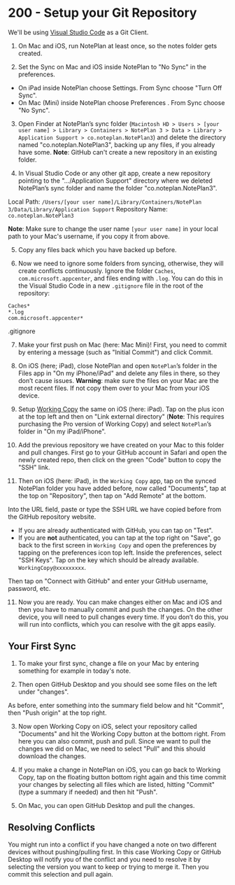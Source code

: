 # 200 - Setup your Git Repository

We'll be using [Visual Studio Code](https://code.visualstudio.com/) as a Git Client.

1. On Mac and iOS, run NotePlan at least once, so the notes folder gets created.

2. Set the Sync on Mac and iOS inside NotePlan to "No Sync" in the preferences.

- On iPad inside NotePlan choose Settings. From Sync choose "Turn Off Sync".
- On Mac (Mini) inside NotePlan choose Preferences . From Sync choose "No Sync".

3. Open Finder at NotePlan’s sync folder (```Macintosh HD > Users > [your user name] > Library > Containers > NotePlan 3 > Data > Library > Application Support > co.noteplan.NotePlan3```) and delete the directory named "co.noteplan.NotePlan3", backing up any files, if you already have some. **Note**: GitHub can't create a new repository in an existing folder.

4. In Visual Studio Code or any other git app, create a new repository pointing to the ".../Application Support" directory where we deleted NotePlan’s sync folder and name the folder "co.noteplan.NotePlan3".

Local Path: ```/Users/[your user name]/Library/Containers/NotePlan 3/Data/Library/Application Support```
Repository Name: ```co.noteplan.NotePlan3```

**Note**: Make sure to change the user name ```[your user name]``` in your local path to your Mac's username, if you copy it from above. 

5. Copy any files back which you have backed up before.

6. Now we need to ignore some folders from syncing, otherwise, they will create conflicts continuously. Ignore the folder ```Caches```, ```com.microsoft.appcenter```, and files ending with ```.log```. You can do this in the Visual Studio Code in a new ```.gitignore``` file in the root of the repository:

```
Caches*
*.log
com.microsoft.appcenter*
```
.gitignore

7. Make your first push on Mac (here: Mac Mini)! First, you need to commit by entering a message (such as "Initial Commit") and click Commit.

8. On iOS (here; iPad), close NotePlan and open ```NotePlan```’s folder in the Files app in "On my iPhone/iPad" and delete any files in there, so they don’t cause issues. **Warning**: make sure the files on your Mac are the most recent files. If not copy them over to your Mac from your iOS device.

9. Setup [Working Copy](https://apps.apple.com/us/app/working-copy-git-client/id896694807) the same on iOS (here: iPad). Tap on the plus icon at the top left and then on "Link external directory" (**Note**: This requires purchasing the Pro version of Working Copy) and select ```NotePlan```’s folder in "On my iPad/iPhone".

10. Add the previous repository we have created on your Mac to this folder and pull changes. First go to your GitHub account in Safari and open the newly created repo, then click on the green "Code" button to copy the "SSH" link.

11. Then on iOS (here: iPad), in the ```Working Copy``` app, tap on the synced NotePlan folder you have added before, now called "Documents", tap at the top on "Repository", then tap on "Add Remote" at the bottom.

Into the URL field, paste or type the SSH URL we have copied before from the GitHub repository website.

- If you are already authenticated with GitHub, you can tap on "Test". 
- If you are **not** authenticated, you can tap at the top right on "Save", go back to the first screen in ```Working Copy``` and open the preferences by tapping on the preferences icon top left. Inside the preferences, select "SSH Keys". Tap on the key which should be already available. ```WorkingCopy@xxxxxxxxx```.

Then tap on "Connect with GitHub" and enter your GitHub username, password, etc.

11. Now you are ready. You can make changes either on Mac and iOS and then you have to manually commit and push the changes. On the other device, you will need to pull changes every time. If you don’t do this, you will run into conflicts, which you can resolve with the git apps easily.

## Your First Sync

1. To make your first sync, change a file on your Mac by entering something for example in today's note. 

2. Then open GitHub Desktop and you should see some files on the left under "changes".

As before, enter something into the summary field below and hit "Commit", then "Push origin" at the top right.

3. Now open Working Copy on iOS, select your repository called "Documents" and hit the Working Copy button at the bottom right. From here you can also commit, push and pull. Since we want to pull the changes we did on Mac, we need to select "Pull" and this should download the changes.

4. If you make a change in NotePlan on iOS, you can go back to Working Copy, tap on the floating button bottom right again and this time commit your changes by selecting all files which are listed, hitting "Commit" (type a summary if needed) and then hit "Push".
5. On Mac, you can open GitHub Desktop and pull the changes.

## Resolving Conflicts

You might run into a conflict if you have changed a note on two different devices without pushing/pulling first. In this case Working Copy or GitHub Desktop will notify you of the conflict and you need to resolve it by selecting the version you want to keep or trying to merge it. Then you commit this selection and pull again.